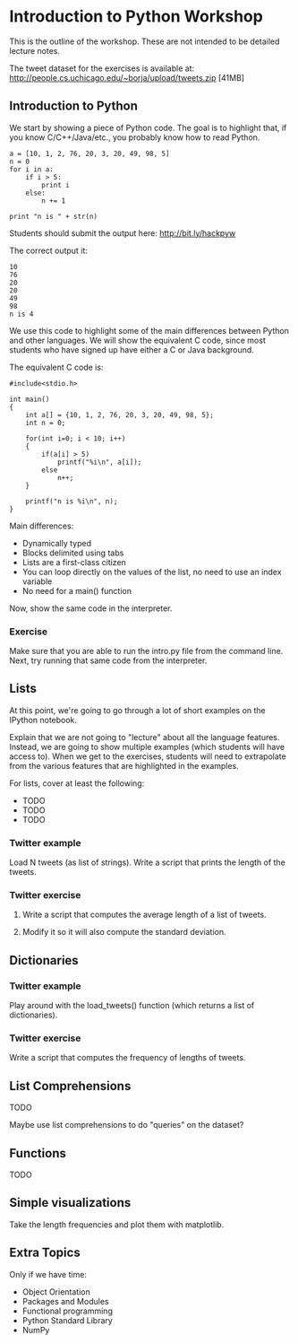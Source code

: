 # Introduction to Python Workshop

This is the outline of the workshop. These are not intended to be detailed lecture notes.

The tweet dataset for the exercises is available at: http://people.cs.uchicago.edu/~borja/upload/tweets.zip [41MB]

## Introduction to Python

We start by showing a piece of Python code. The goal is to highlight that, if you know C/C++/Java/etc., you probably know how to read Python.

    a = [10, 1, 2, 76, 20, 3, 20, 49, 98, 5]
    n = 0
    for i in a:
        if i > 5:
            print i
        else:   
            n += 1
    
    print "n is " + str(n)
    
Students should submit the output here: http://bit.ly/hackpyw

The correct output it:

    10
    76
    20
    20
    49
    98
    n is 4
    
We use this code to highlight some of the main differences between Python and other languages. We will show the equivalent C code, since most students who have signed up have either a C or Java background.

The equivalent C code is:

    #include<stdio.h>

    int main()
    {
        int a[] = {10, 1, 2, 76, 20, 3, 20, 49, 98, 5};
        int n = 0;
    
        for(int i=0; i < 10; i++)
        {
            if(a[i] > 5)
                printf("%i\n", a[i]);
            else
                n++;
        }
    
        printf("n is %i\n", n);
    }

Main differences:

 - Dynamically typed
 - Blocks delimited using tabs
 - Lists are a first-class citizen
 - You can loop directly on the values of the list, no need to use an index variable
 - No need for a main() function 
 
Now, show the same code in the interpreter.


### Exercise

Make sure that you are able to run the intro.py file from the command line. Next, try running that same code from the interpreter.


## Lists

At this point, we're going to go through a lot of short examples on the IPython notebook.

Explain that we are not going to "lecture" about all the language features. Instead, we are going to show multiple examples (which students will have access to). When we get to the exercises, students will need to extrapolate from the various features that are highlighted in the examples.

For lists, cover at least the following:

 - TODO
 - TODO
 - TODO
 
### Twitter example

Load N tweets (as list of strings). Write a script that prints the length of the tweets.

### Twitter exercise

1. Write a script that computes the average length of a list of tweets.

2. Modify it so it will also compute the standard deviation.

## Dictionaries

### Twitter example

Play around with the load_tweets() function (which returns a list of dictionaries).

### Twitter exercise

Write a script that computes the frequency of lengths of tweets.

## List Comprehensions

TODO

Maybe use list comprehensions to do "queries" on the dataset?

## Functions

TODO

## Simple visualizations

Take the length frequencies and plot them with matplotlib.

## Extra Topics

Only if we have time:

 - Object Orientation
 - Packages and Modules
 - Functional programming
 - Python Standard Library
 - NumPy

